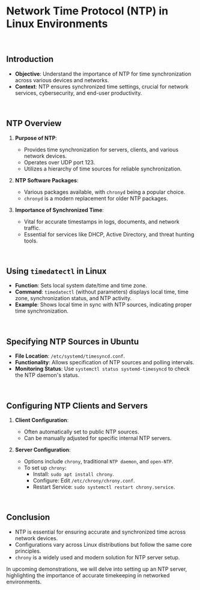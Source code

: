 # Network Time Protocol (NTP) in Linux Environments

<br>

## Introduction

- **Objective**: Understand the importance of NTP for time synchronization across various devices and networks.
- **Context**: NTP ensures synchronized time settings, crucial for network services, cybersecurity, and end-user productivity.

<br>

## NTP Overview

1. **Purpose of NTP**:
   - Provides time synchronization for servers, clients, and various network devices.
   - Operates over UDP port 123.
   - Utilizes a hierarchy of time sources for reliable synchronization.

2. **NTP Software Packages**:
   - Various packages available, with `chronyd` being a popular choice.
   - `chronyd` is a modern replacement for older NTP packages.

3. **Importance of Synchronized Time**:
   - Vital for accurate timestamps in logs, documents, and network traffic.
   - Essential for services like DHCP, Active Directory, and threat hunting tools.

<br>

## Using `timedatectl` in Linux

- **Function**: Sets local system date/time and time zone.
- **Command**: `timedatectl` (without parameters) displays local time, time zone, synchronization status, and NTP activity.
- **Example**: Shows local time in sync with NTP sources, indicating proper time synchronization.

<br>

## Specifying NTP Sources in Ubuntu

- **File Location**: `/etc/systemd/timesyncd.conf`.
- **Functionality**: Allows specification of NTP sources and polling intervals.
- **Monitoring Status**: Use `systemctl status systemd-timesyncd` to check the NTP daemon's status.

<br>

## Configuring NTP Clients and Servers

1. **Client Configuration**:
   - Often automatically set to public NTP sources.
   - Can be manually adjusted for specific internal NTP servers.

2. **Server Configuration**:
   - Options include `chrony`, traditional `NTP daemon`, and `open-NTP`.
   - To set up `chrony`:
     - Install: `sudo apt install chrony`.
     - Configure: Edit `/etc/chrony/chrony.conf`.
     - Restart Service: `sudo systemctl restart chrony.service`.

<br>

## Conclusion

- NTP is essential for ensuring accurate and synchronized time across network devices.
- Configurations vary across Linux distributions but follow the same core principles.
- `chrony` is a widely used and modern solution for NTP server setup.

In upcoming demonstrations, we will delve into setting up an NTP server, highlighting the importance of accurate timekeeping in networked environments.
